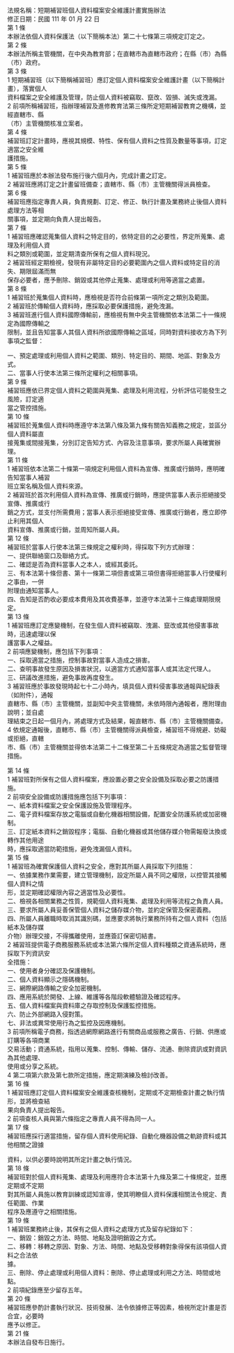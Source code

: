 法規名稱：短期補習班個人資料檔案安全維護計畫實施辦法  
修正日期：民國 111 年 01 月 22 日  
第 1 條  
本辦法依個人資料保護法（以下簡稱本法）第二十七條第三項規定訂定之。  
第 2 條  
本辦法所稱主管機關，在中央為教育部；在直轄市為直轄市政府；在縣（市）為縣（市）政府。  
第 3 條  
1 短期補習班（以下簡稱補習班）應訂定個人資料檔案安全維護計畫（以下簡稱計畫），落實個人  
資料檔案之安全維護及管理，防止個人資料被竊取、竄改、毀損、滅失或洩漏。  
2 前項所稱補習班，指辦理補習及進修教育法第三條所定短期補習教育之機構，並經直轄市、縣  
（市）主管機關核准立案者。  
第 4 條  
補習班訂定計畫時，應視其規模、特性、保有個人資料之性質及數量等事項，訂定適當之安全維  
護措施。  
第 5 條  
1 補習班應於本辦法發布施行後六個月內，完成計畫之訂定。  
2 補習班應將訂定之計畫留班備查；直轄市、縣（市）主管機關得派員檢查。  
第 6 條  
補習班應指定專責人員，負責規劃、訂定、修正、執行計畫及業務終止後個人資料處理方法等相  
關事項，並定期向負責人提出報告。  
第 7 條  
1 補習班應確認蒐集個人資料之特定目的，依特定目的之必要性，界定所蒐集、處理及利用個人資  
料之類別或範圍，並定期清查所保有之個人資料現況。  
2 補習班經定期檢視，發現有非屬特定目的必要範圍內之個人資料或特定目的消失、期限屆滿而無  
保存必要者，應予刪除、銷毀或其他停止蒐集、處理或利用等適當之處置。  
第 8 條  
1 補習班於蒐集個人資料時，應檢視是否符合前條第一項所定之類別及範圍。  
2 補習班於傳輸個人資料時，應採取必要保護措施，避免洩漏。  
3 補習班進行個人資料國際傳輸前，應檢視有無中央主管機關依本法第二十一條規定為國際傳輸之  
限制，並且告知當事人其個人資料所欲國際傳輸之區域，同時對資料接收方為下列事項之監督：  


一、預定處理或利用個人資料之範圍、類別、特定目的、期間、地區、對象及方式。  
二、當事人行使本法第三條所定權利之相關事項。  
第 9 條  
補習班應依已界定個人資料之範圍與蒐集、處理及利用流程，分析評估可能發生之風險，訂定適  
當之管控措施。  
第 10 條  
補習班於蒐集個人資料時應遵守本法第八條及第九條有關告知義務之規定，並區分個人資料屬直  
接蒐集或間接蒐集，分別訂定告知方式、內容及注意事項，要求所屬人員確實辦理。  
第 11 條  
1 補習班依本法第二十條第一項規定利用個人資料為宣傳、推廣或行銷時，應明確告知當事人補習  
班立案名稱及個人資料來源。  
2 補習班於首次利用個人資料為宣傳、推廣或行銷時，應提供當事人表示拒絕接受宣傳、推廣或行  
銷之方式，並支付所需費用；當事人表示拒絕接受宣傳、推廣或行銷者，應立即停止利用其個人  
資料宣傳、推廣或行銷，並周知所屬人員。  
第 12 條  
補習班於當事人行使本法第三條規定之權利時，得採取下列方式辦理：  
一、提供聯絡窗口及聯絡方式。  
二、確認是否為資料當事人之本人，或經其委託。  
三、有本法第十條但書、第十一條第二項但書或第三項但書得拒絕當事人行使權利之事由，一併  
附理由通知當事人。  
四、告知是否酌收必要成本費用及其收費基準，並遵守本法第十三條處理期限規定。  
第 13 條  
1 補習班應訂定應變機制，在發生個人資料被竊取、洩漏、竄改或其他侵害事故時，迅速處理以保  
護當事人之權益。  
2 前項應變機制，應包括下列事項：  
一、採取適當之措施，控制事故對當事人造成之損害。  
二、查明事故發生原因及損害狀況，以適當方式通知當事人或其法定代理人。  
三、研議改進措施，避免事故再度發生。  
3 補習班應於事故發現時起七十二小時內，填具個人資料侵害事故通報與紀錄表（如附件），通報  
直轄市、縣（市）主管機關，並副知中央主管機關，未依時限內通報者，應附理由說明；並自處  
理結束之日起一個月內，將處理方式及結果，報直轄市、縣（市）主管機關備查。  
4 依規定通報後，直轄市、縣（市）主管機關得派員檢查，補習班不得規避、妨礙或拒絕，直轄  
市、縣（市）主管機關並得依本法第二十二條至第二十五條規定為適當之監督管理措施。  


第 14 條  
1 補習班對所保有之個人資料檔案，應設置必要之安全設備及採取必要之防護措施。  
2 前項安全設備或防護措施應包括下列事項：  
一、紙本資料檔案之安全保護設施及管理程序。  
二、電子資料檔案存放之電腦或自動化機器相關設備，配置安全防護系統或加密機制。  
三、訂定紙本資料之銷毀程序；電腦、自動化機器或其他儲存媒介物需報廢汰換或轉作其他用途  
時，應採取適當防範措施，避免洩漏個人資料。  
第 15 條  
1 補習班為確實保護個人資料之安全，應對其所屬人員採取下列措施：  
一、依據業務作業需要，建立管理機制，設定所屬人員不同之權限，以控管其接觸個人資料之情  
形，並定期確認權限內容之適當性及必要性。  
二、檢視各相關業務之性質，規範個人資料蒐集、處理及利用等流程之負責人員。  
三、要求所屬人員妥善保管個人資料之儲存媒介物，並約定保管及保密義務。  
四、所屬人員離職時取消其識別碼，並應要求將執行業務所持有之個人資料（包括紙本及儲存媒  
介物）辦理交接，不得攜離使用，並應簽訂保密切結書。  
2 補習班提供電子商務服務系統或本法第六條所定個人資料種類之資通系統時，應採取下列資訊安  
全措施：  
一、使用者身分確認及保護機制。  
二、個人資料顯示之隱碼機制。  
三、網際網路傳輸之安全加密機制。  
四、應用系統於開發、上線、維護等各階段軟體驗證及確認程序。  
五、個人資料檔案與資料庫之存取控制及保護監控措施。  
六、防止外部網路入侵對策。  
七、非法或異常使用行為之監控及因應機制。  
3 前項所稱電子商務，指透過網際網路進行有關商品或服務之廣告、行銷、供應或訂購等各項商業  
交易活動；資通系統，指用以蒐集、控制、傳輸、儲存、流通、刪除資訊或對資訊為其他處理、  
使用或分享之系統。  
4 第二項第六款及第七款所定措施，應定期演練及檢討改善。  
第 16 條  
1 補習班應訂定個人資料檔案安全維護查核機制，定期或不定期檢查計畫之執行情形，並將檢查結  
果向負責人提出報告。  
2 前項查核人員與第六條指定之專責人員不得為同一人。  
第 17 條  
補習班應採行適當措施，留存個人資料使用紀錄、自動化機器設備之軌跡資料或其他相關之證據  


資料，以供必要時說明其所定計畫之執行情況。  
第 18 條  
補習班對於個人資料蒐集、處理及利用應符合本法第十九條及第二十條規定，並應定期或不定期  
對其所屬人員施以教育訓練或認知宣導，使其明瞭個人資料保護相關法令規定、責任範圍、作業  
程序及應遵守之相關措施。  
第 19 條  
1 補習班業務終止後，其保有之個人資料之處理方式及留存紀錄如下：  
一、銷毀：銷毀之方法、時間、地點及證明銷毀之方式。  
二、移轉：移轉之原因、對象、方法、時間、地點及受移轉對象得保有該項個人資料之合法依  
據。  
三、刪除、停止處理或利用個人資料：刪除、停止處理或利用之方法、時間或地點。  
2 前項紀錄應至少留存五年。  
第 20 條  
補習班應參酌計畫執行狀況、技術發展、法令依據修正等因素，檢視所定計畫是否合宜，必要時  
應予以修正。  
第 21 條  
本辦法自發布日施行。  



